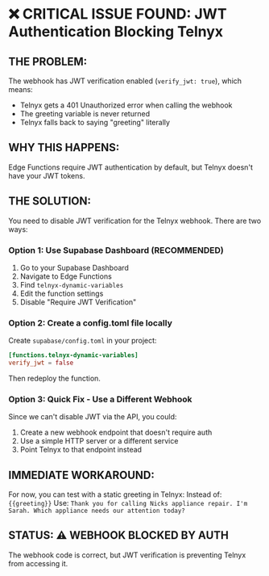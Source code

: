 # ❌ CRITICAL ISSUE FOUND: JWT Authentication Blocking Telnyx

## THE PROBLEM:
The webhook has JWT verification enabled (`verify_jwt: true`), which means:
- Telnyx gets a 401 Unauthorized error when calling the webhook
- The greeting variable is never returned
- Telnyx falls back to saying "greeting" literally

## WHY THIS HAPPENS:
Edge Functions require JWT authentication by default, but Telnyx doesn't have your JWT tokens.

## THE SOLUTION:
You need to disable JWT verification for the Telnyx webhook. There are two ways:

### Option 1: Use Supabase Dashboard (RECOMMENDED)
1. Go to your Supabase Dashboard
2. Navigate to Edge Functions
3. Find `telnyx-dynamic-variables`
4. Edit the function settings
5. Disable "Require JWT Verification"

### Option 2: Create a config.toml file locally
Create `supabase/config.toml` in your project:
```toml
[functions.telnyx-dynamic-variables]
verify_jwt = false
```
Then redeploy the function.

### Option 3: Quick Fix - Use a Different Webhook
Since we can't disable JWT via the API, you could:
1. Create a new webhook endpoint that doesn't require auth
2. Use a simple HTTP server or a different service
3. Point Telnyx to that endpoint instead

## IMMEDIATE WORKAROUND:
For now, you can test with a static greeting in Telnyx:
Instead of: `{{greeting}}`
Use: `Thank you for calling Nicks appliance repair. I'm Sarah. Which appliance needs our attention today?`

## STATUS: ⚠️ WEBHOOK BLOCKED BY AUTH
The webhook code is correct, but JWT verification is preventing Telnyx from accessing it.